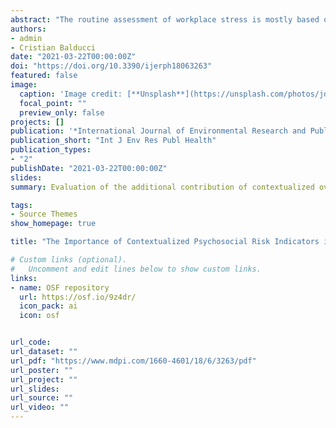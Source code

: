```yaml
---
abstract: "The routine assessment of workplace stress is mostly based on standardized self-report tools, including generic psychosocial risk indicators (G-PRIs) designed to fit very heterogeneous occupational sectors. However, the use “by default” of such indicators might be inadequate when they fail to characterize the specificity of the work environment; hence, the inclusion of more contextualized indicators (C-PRIs) has been recommended. We aimed at evaluating the additional contribution of three C-PRIs (Work–Family Conflict, Emotional Demands, and Excessive Demands from Patients) in predicting individual outcomes (Emotional Exhaustion, Turnover Intentions) compared to commonly used G-PRIs (e.g., Demand, Control, Support), in a sample of 787 healthcare workers involved in a routine workplace stress assessment. Multilevel hierarchical regression supported the additional contributions of C-PRIs in predicting both outcomes over G-PRIs, sex, age and shift work. More robust and consistent evidence emerged for Emotional Exhaustion, which was significantly predicted by all C-PRIs, whereas Turnover Intentions was only predicted by the C-PRI Emotional Demands. Importantly, not all G-PRIs showed a relationship with the two outcomes. Taken together, our results support the importance of including C-PRIs in workplace stress assessment carried out by organizations, which should be selected based on literature search and discussion with the stakeholders."
authors:
- admin
- Cristian Balducci
date: "2021-03-22T00:00:00Z"
doi: "https://doi.org/10.3390/ijerph18063263"
featured: false
image:
  caption: 'Image credit: [**Unsplash**](https://unsplash.com/photos/jdD8gXaTZsc)'
  focal_point: ""
  preview_only: false
projects: []
publication: '*International Journal of Environmental Research and Public Health, 18*(6), 3263'
publication_short: "Int J Env Res Publ Health"
publication_types:
- "2"
publishDate: "2021-03-22T00:00:00Z"
slides: 
summary: Evaluation of the additional contribution of contextualized over generic psychosocial risk indicators in a sample of 787 healthcare professionals.

tags:
- Source Themes
show_homepage: true

title: "The Importance of Contextualized Psychosocial Risk Indicators in Workplace Stress Assessment: Evidence from the Healthcare Sector"

# Custom links (optional).
#   Uncomment and edit lines below to show custom links.
links:
- name: OSF repository
  url: https://osf.io/9z4dr/
  icon_pack: ai
  icon: osf


url_code:
url_dataset: ""
url_pdf: "https://www.mdpi.com/1660-4601/18/6/3263/pdf"
url_poster: ""
url_project: ""
url_slides:
url_source: ""
url_video: ""
---
```

